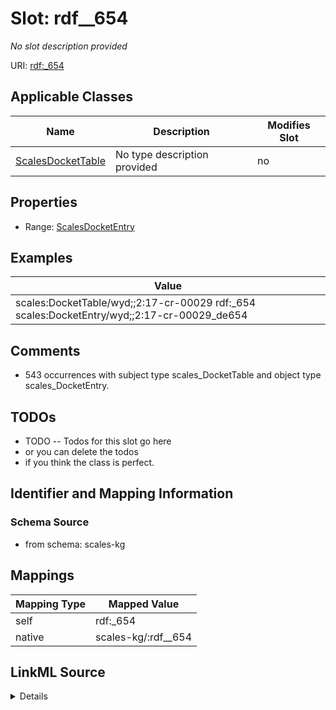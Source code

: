 

# Slot: rdf__654


_No slot description provided_





URI: [rdf:_654](http://www.w3.org/1999/02/22-rdf-syntax-ns#_654)



<!-- no inheritance hierarchy -->





## Applicable Classes

| Name | Description | Modifies Slot |
| --- | --- | --- |
| [ScalesDocketTable](../classes/ScalesDocketTable.md) | No type description provided |  no  |







## Properties

* Range: [ScalesDocketEntry](../classes/ScalesDocketEntry.md)






## Examples

| Value |
| --- |
| scales:DocketTable/wyd;;2:17-cr-00029 rdf:_654 scales:DocketEntry/wyd;;2:17-cr-00029_de654 |

## Comments

* 543 occurrences with subject type scales_DocketTable and object type scales_DocketEntry.

## TODOs

* TODO -- Todos for this slot go here
* or you can delete the todos
* if you think the class is perfect.

## Identifier and Mapping Information







### Schema Source


* from schema: scales-kg




## Mappings

| Mapping Type | Mapped Value |
| ---  | ---  |
| self | rdf:_654 |
| native | scales-kg/:rdf__654 |




## LinkML Source

<details>
```yaml
name: rdf__654
description: No slot description provided
todos:
- TODO -- Todos for this slot go here
- or you can delete the todos
- if you think the class is perfect.
comments:
- 543 occurrences with subject type scales_DocketTable and object type scales_DocketEntry.
examples:
- value: scales:DocketTable/wyd;;2:17-cr-00029 rdf:_654 scales:DocketEntry/wyd;;2:17-cr-00029_de654
from_schema: scales-kg
rank: 1000
slot_uri: rdf:_654
alias: rdf__654
domain_of:
- scales_DocketTable
range: scales_DocketEntry

```
</details>